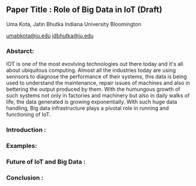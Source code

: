 ## Paper Title : Role of Big Data in IoT (Draft)
Uma Kota, Jatin Bhutka
Indiana University Bloomington

umabkota@iu.edu
jdbhutka@iu.edu



### Abstarct:

IOT is one of the most evovlving technologies out there today and it's all about ubiquitous computing. Almost all the industries today are using sennsors to diagnose the performance of their systems, this data is being used to understand the maintenance, repair issues of machines and also in bettering the output produced by them. With the humungous growth of such systems not only in factories and machinery but also in daily walks of life, the data generated is growing exponentially. With such huge data handling, Big data infrastructure plays a pivotal role in running and functioning of IoT.


### Introduction :






### Examples:




### Future of IoT and Big Data :




### Conclusion :
